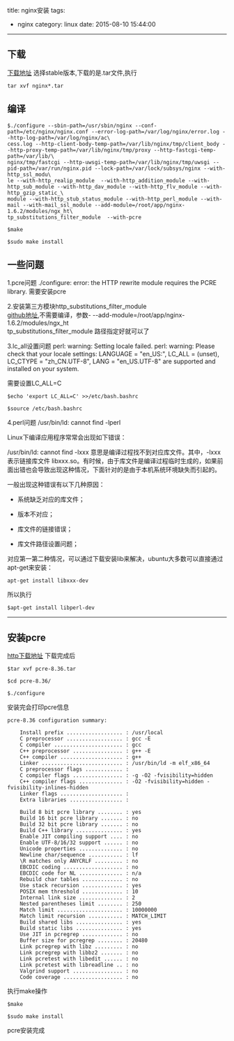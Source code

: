 title: nginx安装
tags:
  - nginx
category: linux
date: 2015-08-10 15:44:00

---
## 下载
[下载地址](http://nginx.org/en/download.html)
选择stable版本,下载的是.tar文件,执行

```
tar xvf nginx*.tar
```

## 编译
```
$./configure --sbin-path=/usr/sbin/nginx --conf-path=/etc/nginx/nginx.conf --error-log-path=/var/log/nginx/error.log --http-log-path=/var/log/nginx/ac\
cess.log --http-client-body-temp-path=/var/lib/nginx/tmp/client_body --http-proxy-temp-path=/var/lib/nginx/tmp/proxy --http-fastcgi-temp-path=/var/lib/\
nginx/tmp/fastcgi --http-uwsgi-temp-path=/var/lib/nginx/tmp/uwsgi --pid-path=/var/run/nginx.pid --lock-path=/var/lock/subsys/nginx --with-http_ssl_modu\
le --with-http_realip_module  --with-http_addition_module --with-http_sub_module --with-http_dav_module --with-http_flv_module --with-http_gzip_static_\
module --with-http_stub_status_module --with-http_perl_module --with-mail --with-mail_ssl_module --add-module=/root/app/nginx-1.6.2/modules/ngx_ht\
tp_substitutions_filter_module  --with-pcre

$make 

$sudo make install

```

## 一些问题


1.pcre问题
./configure: error: the HTTP rewrite module requires the PCRE library.
需要安装pcre

2.安装第三方模块http_substitutions_filter_module   
[github地址](https://github.com/yaoweibin/ngx_http_substitutions_filter_module),不需要编译，参数- --add-module=/root/app/nginx-1.6.2/modules/ngx_ht\
tp_substitutions_filter_module 路径指定好就可以了

3.lc_all设置问题
perl: warning: Setting locale failed.
perl: warning: Please check that your locale settings:
	LANGUAGE = "en_US:",
	LC_ALL = (unset),
	LC_CTYPE = "zh_CN.UTF-8",
	LANG = "en_US.UTF-8"
    are supported and installed on your system.
    
需要设置LC_ALL=C
```
$echo 'export LC_ALL=C' >>/etc/bash.bashrc

$source /etc/bash.bashrc
```
4.perl问题
/usr/bin/ld: cannot find -lperl

Linux下编译应用程序常常会出现如下错误：

/usr/bin/ld: cannot find -lxxx
意思是编译过程找不到对应库文件。其中，-lxxx表示链接库文件 libxxx.so。有时候，由于库文件是编译过程临时生成的，如果前面出错也会导致出现这种情况，下面针对的是由于本机系统环境缺失而引起的。

一般出现这种错误有以下几种原因：

* 系统缺乏对应的库文件；

* 版本不对应；

* 库文件的链接错误；

* 库文件路径设置问题；


对应第一第二种情况，可以通过下载安装lib来解决，ubuntu大多数可以直接通过apt-get来安装：

`apt-get install libxxx-dev`

所以执行

`
$apt-get install libperl-dev
`

---
## 安装pcre
[http下载地址](http://sourceforge.net/projects/pcre/files/pcre/)
下载完成后

```
$tar xvf pcre-8.36.tar

$cd pcre-8.36/

$./configure 

```

安装完会打印pcre信息

```
pcre-8.36 configuration summary:

    Install prefix .................. : /usr/local
    C preprocessor .................. : gcc -E
    C compiler ...................... : gcc
    C++ preprocessor ................ : g++ -E
    C++ compiler .................... : g++
    Linker .......................... : /usr/bin/ld -m elf_x86_64
    C preprocessor flags ............ : 
    C compiler flags ................ : -g -O2 -fvisibility=hidden
    C++ compiler flags .............. : -O2 -fvisibility=hidden -fvisibility-inlines-hidden
    Linker flags .................... : 
    Extra libraries ................. : 

    Build 8 bit pcre library ........ : yes
    Build 16 bit pcre library ....... : no
    Build 32 bit pcre library ....... : no
    Build C++ library ............... : yes
    Enable JIT compiling support .... : no
    Enable UTF-8/16/32 support ...... : no
    Unicode properties .............. : no
    Newline char/sequence ........... : lf
    \R matches only ANYCRLF ......... : no
    EBCDIC coding ................... : no
    EBCDIC code for NL .............. : n/a
    Rebuild char tables ............. : no
    Use stack recursion ............. : yes
    POSIX mem threshold ............. : 10
    Internal link size .............. : 2
    Nested parentheses limit ........ : 250
    Match limit ..................... : 10000000
    Match limit recursion ........... : MATCH_LIMIT
    Build shared libs ............... : yes
    Build static libs ............... : yes
    Use JIT in pcregrep ............. : no
    Buffer size for pcregrep ........ : 20480
    Link pcregrep with libz ......... : no
    Link pcregrep with libbz2 ....... : no
    Link pcretest with libedit ...... : no
    Link pcretest with libreadline .. : no
    Valgrind support ................ : no
    Code coverage ................... : no
```

执行make操作

```
$make

$sudo make install
```
pcre安装完成

